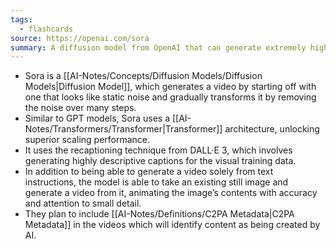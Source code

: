 ```yaml
---
tags:
  - flashcards
source: https://openai.com/sora
summary: A diffusion model from OpenAI that can generate extremely high-quality videos from a text prompt.
---
```

- Sora is a [[AI-Notes/Concepts/Diffusion Models/Diffusion Models|Diffusion Model]], which generates a video by starting off with one that looks like static noise and gradually transforms it by removing the noise over many steps.
- Similar to GPT models, Sora uses a [[AI-Notes/Transformers/Transformer|Transformer]] architecture, unlocking superior scaling performance.
- It uses the recaptioning technique from DALL·E 3, which involves generating highly descriptive captions for the visual training data.
- In addition to being able to generate a video solely from text instructions, the model is able to take an existing still image and generate a video from it, animating the image’s contents with accuracy and attention to small detail.
- They plan to include [[AI-Notes/Definitions/C2PA Metadata|C2PA Metadata]] in the videos which will identify content as being created by AI.